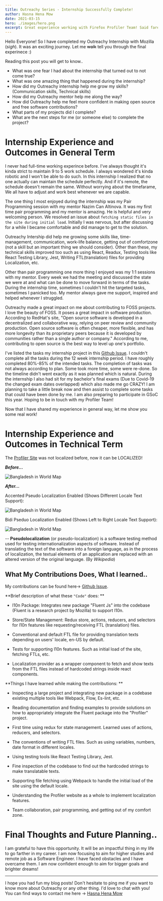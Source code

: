 ```yaml
---
title: Outreachy Series - Internship Successfully Complete!
author: Hasna Hena Mow
date: 2021-03-15
hero: ./images/hero.png
excerpt: Great experience working with Firefox Profiler Team! Said farewell to 'Profiler' as my intrernship finishes :')
---
```


Hello Everyone! So I have completed my Outreachy Internship with Mozilla (_sigh_). It was an exciting journey. Let me ~~walk~~ tell you through the final experinece :)

Reading this post you will get to know..

- What was one fear I had about the internship that turned out to not come true?
- What was one amazing thing that happened during the internship?
- How did my Outreachy internship help me grow my skills? (Communication skills, Technical skills)
- How did my Outreachy mentor help me along the way?
- How did Outreachy help me feel more confident in making open source and free software contributions?
- What parts of my projects did I complete?
- What are the next steps for me (or someone else) to complete the project?

# Internship Experience and Outcomes in General Term

I never had full-time working experince before. I've always thought it's kinda strict to maintain 9 to 5 work schedule. I always wondered it's kinda robotic and I won't be able to do such. In this internship I realized that no one actually can maintain the schedule perfectly. And if it's remote, the schedule doesn't remain the same. Without worrying about the timefarame, We all have to adjust and work best whenever we are capable.

The one thing I most enjoyed during the internship was my Pair Programming session with my mentor Nazim Can Altinova. It was my first time pair programming and my mentor is amazing. He is helpful and very welcoming person. We resolved an issue about `fetching static files in the site during initial load`. Initially I was nervous, but after discussing for a while I became comfortable and did manage to get to the solution.

Outreachy Intership did help me growing some skills like, time-management, communication, work-life balance, getting out of comfortzone (not a skill but an important thing we should consider). Other than these, my technical skills improved too such as using React, Readux, Testing tools like React Testing Library, Jest, Writing FTL(translation) files for providing Localization, etc.

Other than pair programming one more thing I enjoyed was my 1:1 sessions with my mentor. Every week we had the meeting and discussed the state we were at and what can be done to move forward in terms of the tasks. During the internship time, sometimes I couldn't hit the targeted tasks, sometimes I panicked too. My mentor always gave me support, inspired and helped whenever I struggled.

Outreachy made a great impact on me about contributing to FOSS projects. I love the beauty of FOSS. It poses a great impact in software production. According to RedHat's site,
"Open source software is developed in a decentralized and collaborative way, relying on peer review and community production. Open source software is often cheaper, more flexible, and has more longevity than its proprietary peers because it is developed by communities rather than a single author or company." According to me, contributing to open source is the best way to level up one's portfolio.

I've listed the tasks my internship project in this [Github Issue](https://github.com/firefox-devtools/profiler/issues/3094). I couldn't complete all the tasks during the 12 week internship period. I have roughly completed 80%-85% of the intended tasks. The completion of tasks was not always according to plan. Some took more time, some were re-done. So the timeline didn't went exactly as it was planned which is natural. During the internship I also had sit for my bachelor's final exams (Due to Covid-19 the changed exam dates overlapped) which also made me go CRAZY! I am planning to take a little break now and then assist to complete some tasks that could have been done by me. I am also preparing to participate in GSoC this year. Hoping to be in touch with my Profiler Team!

Now that I have shared my experience in general way, let me show you some real work!

# Internship Experience and Outcomes in Technical Term

The [Profiler Site](https://profiler.firefox.com/) was not localized before, now it can be LOCALIZED!

_**Before...**_

<div className="Image__Medium">
  <img
    src="./images/profiler.firefox.com_before.png"
    title="Bangladesh"
    alt="Bangladesh in World Map"
  />
</div>

_**After...**_

Accented Pseudo Localization Enabled (Shows Different Locale Text Support):

<div className="Image__Medium">
  <img
    src="./images/profiler.firefox.com_accented.png"
    title="Bangladesh"
    alt="Bangladesh in World Map"
  />
</div>

Bidi Pseduo Localization Enabled (Shows Left to Right Locale Text Support):

<div className="Image__Medium">
  <img
    src="./images/profiler.firefox.com_bidi.png"
    title="Bangladesh"
    alt="Bangladesh in World Map"
  />
</div>

-- **Pseudolocalization** (or pseudo-localization) is a software testing method used for testing internationalization aspects of software. Instead of translating the text of the software into a foreign language, as in the process of localization, the textual elements of an application are replaced with an altered version of the original language. (By _Wikipedia_)

## What My Contributions Does, What I learned..

My contributions can be found here-> [Github Issue](https://github.com/firefox-devtools/profiler/issues/3094).

**Brief description of what these `"Code"` does:
**

- l10n Package: Integrates new package "Fluent Js" into the codebase (Fluent is a research project by Mozilla) to support l10n.

- Store/State Management: Redux store, actions, reducers, and selectors for l10n features like requesting/receiving FTL (translation) files.

- Conventional and default FTL file for providing translation texts depending on users' locale, en-US by default.

- Tests for supporting l10n features. Such as initial load of the site, fetching FTLs, etc.

- Localization provider as a wrapper component to fetch and show texts from the FTL files instead of hardcoded strings inside react components.

**Things I have learned while making the contributions:
**

- Inspecting a large project and integrating new package in a codebase existing multiple tools like Webpack, Flow, Es-lint, etc.

- Reading documentation and finding examples to provide solutions on how to appropriately integrate the Fluent package into the "Profiler" project.

- First time using redux for state management. Learned uses of actions, reducers, and selectors.

- The conventions of writing FTL files. Such as using variables, numbers, date format in different locales.

- Using testing tools like React Testing Library, Jest.

- Fine inspection of the codebase to find out the hardcoded strings to make translatable texts.

- Supporting file fetching using Webpack to handle the initial load of the site using the default locale.

- Understanding the Profiler website as a whole to implement localization features.

- Team collaboration, pair programming, and getting out of my comfort zone.

# Final Thoughts and Future Planning..

I am grateful to have this opportunity. It will be an impactful thing in my life to go farther in my career. I am now focusing to aim for higher studies and remote job as a Software Engineer. I have faced obstacles and I have overcame them. I am now confident enough to aim for bigger goals and brighter dreams!

---

I hope you had fun my blog posts! Don't hesitate to ping me if you want to know more about Outreachy or any other thing. I'd love to chat with you! You can find ways to contact me here -> [Hasna Hena Mow](https://ciphergirl.github.io/)
